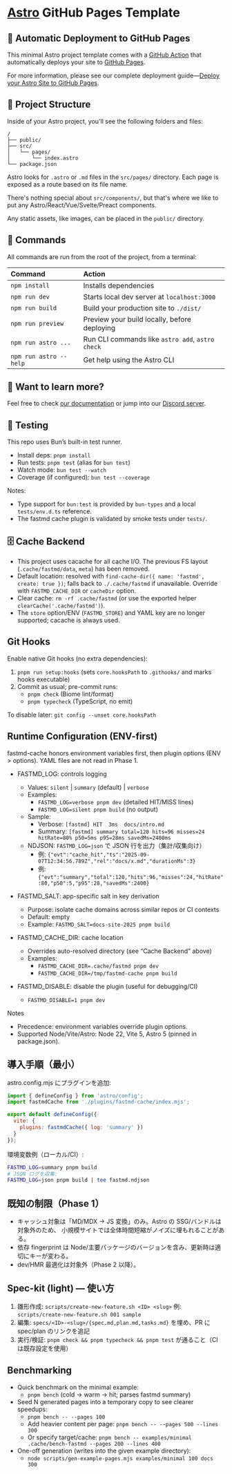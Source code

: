 # [Astro](https://astro.build) GitHub Pages Template

## 🤖 Automatic Deployment to GitHub Pages

This minimal Astro project template comes with a [GitHub Action](https://github.com/features/actions) that automatically deploys your site to [GitHub Pages](https://pages.github.com/).

For more information, please see our complete deployment guide—[Deploy your Astro Site to GitHub Pages](https://docs.astro.build/en/guides/deploy/github/).

## 🚀 Project Structure

Inside of your Astro project, you'll see the following folders and files:

```
/
├── public/
├── src/
│   └── pages/
│       └── index.astro
└── package.json
```

Astro looks for `.astro` or `.md` files in the `src/pages/` directory. Each page is exposed as a route based on its file name.

There's nothing special about `src/components/`, but that's where we like to put any Astro/React/Vue/Svelte/Preact components.

Any static assets, like images, can be placed in the `public/` directory.

## 🧞 Commands

All commands are run from the root of the project, from a terminal:

| Command                | Action                                           |
| :--------------------- | :----------------------------------------------- |
| `npm install`          | Installs dependencies                            |
| `npm run dev`          | Starts local dev server at `localhost:3000`      |
| `npm run build`        | Build your production site to `./dist/`          |
| `npm run preview`      | Preview your build locally, before deploying     |
| `npm run astro ...`    | Run CLI commands like `astro add`, `astro check` |
| `npm run astro --help` | Get help using the Astro CLI                     |

## 👀 Want to learn more?

Feel free to check [our documentation](https://docs.astro.build) or jump into our [Discord server](https://astro.build/chat).

## 🧪 Testing

This repo uses Bun’s built-in test runner.

- Install deps: `pnpm install`
- Run tests: `pnpm test` (alias for `bun test`)
- Watch mode: `bun test --watch`
- Coverage (if configured): `bun test --coverage`

Notes:
- Type support for `bun:test` is provided by `bun-types` and a local `tests/env.d.ts` reference.
- The fastmd cache plugin is validated by smoke tests under `tests/`.

## 🗄️ Cache Backend

- This project uses cacache for all cache I/O. The previous FS layout (`.cache/fastmd/data`, `meta`) has been removed.
- Default location: resolved with `find-cache-dir({ name: 'fastmd', create: true })`; falls back to `./.cache/fastmd` if unavailable. Override with `FASTMD_CACHE_DIR` or `cacheDir` option.
- Clear cache: `rm -rf .cache/fastmd` (or use the exported helper `clearCache('.cache/fastmd')`).
- The `store` option/ENV (`FASTMD_STORE`) and YAML key are no longer supported; cacache is always used.

## Git Hooks

Enable native Git hooks (no extra dependencies):

1. `pnpm run setup:hooks` (sets `core.hooksPath` to `.githooks/` and marks hooks executable)
2. Commit as usual; pre-commit runs:
   - `pnpm check` (Biome lint/format)
   - `pnpm typecheck` (TypeScript, no emit)

To disable later: `git config --unset core.hooksPath`

## Runtime Configuration (ENV-first)

fastmd-cache honors environment variables first, then plugin options (ENV > options). YAML files are not read in Phase 1.

- FASTMD_LOG: controls logging
  - Values: `silent` | `summary` (default) | `verbose`
  - Examples:
    - `FASTMD_LOG=verbose pnpm dev` (detailed HIT/MISS lines)
    - `FASTMD_LOG=silent pnpm build` (no output)
  - Sample:
    - Verbose: `[fastmd] HIT  3ms  docs/intro.md`
    - Summary: `[fastmd] summary total=120 hits=96 misses=24 hitRate=80% p50=5ms p95=28ms savedMs=2400ms`
  - NDJSON: `FASTMD_LOG=json` で JSON 行を出力（集計/収集向け）
    - 例: `{"evt":"cache_hit","ts":"2025-09-07T12:34:56.789Z","rel":"docs/x.md","durationMs":3}`
    - 例: `{"evt":"summary","total":120,"hits":96,"misses":24,"hitRate":80,"p50":5,"p95":28,"savedMs":2400}`

- FASTMD_SALT: app-specific salt in key derivation
  - Purpose: isolate cache domains across similar repos or CI contexts
  - Default: empty
  - Example: `FASTMD_SALT=docs-site-2025 pnpm build`

- FASTMD_CACHE_DIR: cache location
  - Overrides auto-resolved directory (see “Cache Backend” above)
  - Examples:
    - `FASTMD_CACHE_DIR=.cache/fastmd pnpm dev`
    - `FASTMD_CACHE_DIR=/tmp/fastmd-cache pnpm build`

- FASTMD_DISABLE: disable the plugin (useful for debugging/CI)
  - `FASTMD_DISABLE=1 pnpm dev`

Notes
- Precedence: environment variables override plugin options.
- Supported Node/Vite/Astro: Node 22, Vite 5, Astro 5 (pinned in package.json).

## 導入手順（最小）

astro.config.mjs にプラグインを追加:

```js
import { defineConfig } from 'astro/config';
import fastmdCache from './plugins/fastmd-cache/index.mjs';

export default defineConfig({
  vite: {
    plugins: fastmdCache({ log: 'summary' })
  }
});
```

環境変数例（ローカル/CI）:

```bash
FASTMD_LOG=summary pnpm build
# JSON ログを収集:
FASTMD_LOG=json pnpm build | tee fastmd.ndjson
```

## 既知の制限（Phase 1）

- キャッシュ対象は「MD/MDX → JS 変換」のみ。Astro の SSG/バンドルは対象外のため、
  小規模サイトでは全体時間短縮がノイズに埋もれることがある。
- 依存 fingerprint は Node/主要パッケージのバージョンを含み、更新時は適切にキーが変わる。
- dev/HMR 最適化は対象外（Phase 2 以降）。

## Spec-kit (light) — 使い方

1. 雛形作成: `scripts/create-new-feature.sh <ID> <slug>` 例: `scripts/create-new-feature.sh 001 sample`
2. 編集: `specs/<ID>-<slug>/{spec.md,plan.md,tasks.md}` を埋め、PR に spec/plan のリンクを追記
3. 実行/検証: `pnpm check && pnpm typecheck && pnpm test` が通ること（CI は既存設定を使用）

## Benchmarking

- Quick benchmark on the minimal example:
  - `pnpm bench` (cold → warm → hit; parses fastmd summary)
- Seed N generated pages into a temporary copy to see clearer speedups:
  - `pnpm bench -- --pages 100`
  - Add heavier content per page: `pnpm bench -- --pages 500 --lines 300`
  - Or specify target/cache: `pnpm bench -- examples/minimal .cache/bench-fastmd --pages 200 --lines 400`
- One-off generation (writes into the given example directory):
  - `node scripts/gen-example-pages.mjs examples/minimal 100 docs 300`
